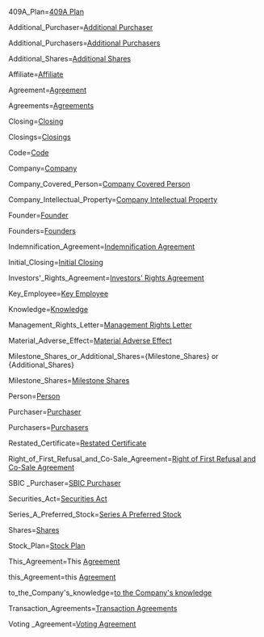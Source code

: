 409A_Plan=<a href="#Rep.Company.2.5.sec" class="definedterm">409A Plan</a>

Additional_Purchaser=<a href="#Sale.3.1.sec" class="definedterm">Additional Purchaser</a>

Additional_Purchasers=<a href="#Sale.3.1.sec" class="definedterm">Additional Purchasers</a>

Additional_Shares=<a href="#Sale.3.1.sec" class="definedterm">Additional Shares</a>

Affiliate=<a href="#Def.Affiliate.sec" class="definedterm">Affiliate</a>

Agreement=<a href="#Intro.sec" class="definedterm">Agreement</a>

Agreements=<a href="#Intro.sec" class="definedterm">Agreements</a>

Closing=<a href="#Sale.2.1.sec" class="definedterm">Closing</a>

Closings=<a href="#Sale.2.1.sec" class="definedterm">Closings</a>

Code=<a href="#Def.Code.sec" class="definedterm">Code</a>

Company=<a href="#Intro.1.sec" class="definedterm">Company</a>

Company_Covered_Person=<a href="#Def.Company_Covered_Person.sec" class="definedterm">Company Covered Person</a>

Company_Intellectual_Property=<a href="#Def.Company_Intellectual_Property.sec" class="definedterm">Company Intellectual Property</a>

Founder=<a href="#Intro.1.sec" class="definedterm">Founder</a>

Founders=<a href="#Intro.1.sec" class="definedterm">Founders</a>

Indemnification_Agreement=<a href="#Def.Indemnification_Agreement.sec" class="definedterm">Indemnification Agreement</a>

Initial_Closing=<a href="#Sale.2.1.sec" class="definedterm">Initial Closing</a>

Investors'_Rights_Agreement=<a href="#Def.Investors'_Rights_Agreement.sec" class="definedterm">Investors' Rights Agreement</a>

Key_Employee=<a href="#Def.Key_Employee.sec" class="definedterm">Key Employee</a>

Knowledge=<a href="#Def.Knowledge.sec" class="definedterm">Knowledge</a>

Management_Rights_Letter=<a href="#Def.Management_Rights_Letter.sec" class="definedterm">Management Rights Letter</a>

Material_Adverse_Effect=<a href="#Def.Material_Adverse_Effect.sec" class="definedterm">Material Adverse Effect</a>

Milestone_Shares_or_Additional_Shares={Milestone_Shares} or {Additional_Shares}

Milestone_Shares=<a href="#Sale.2.3.sec" class="definedterm">Milestone Shares</a>

Person=<a href="#Def.Person.sec" class="definedterm">Person</a>

Purchaser=<a href="#Intro.1.sec" class="definedterm">Purchaser</a>

Purchasers=<a href="#Intro.1.sec" class="definedterm">Purchasers</a>

Restated_Certificate=<a href="#Sale.1.1.sec" class="definedterm">Restated Certificate</a>

Right_of_First_Refusal_and_Co-Sale_Agreement=<a href="#Def.Right_of_First_Refusal_and_Co-Sale_Agreement.sec" class="definedterm">Right of First Refusal and Co-Sale Agreement</a>

SBIC _Purchaser=<a href="#Rep.Company.27.sec" class="definedterm">SBIC  Purchaser</a>

Securities_Act=<a href="#Def.Securities_Act.sec" class="definedterm">Securities Act</a>

Series_A_Preferred_Stock=<a href="#Sale.1.2.sec" class="definedterm">Series A Preferred Stock</a>

Shares=<a href="#Def.Shares.sec" class="definedterm">Shares</a>

Stock_Plan=<a href="#Rep.Company.2.2.sec" class="definedterm">Stock Plan</a>

This_Agreement=This <a href="#Intro.1.sec" class="definedterm">Agreement</a>

this_Agreement=this <a href="Intro.1.sec" class="definedterm">Agreement</a>

to_the_Company's_knowledge=<a href="#Def.Knowledge.sec" class="definedterm">to the Company's knowledge</a>

Transaction_Agreements=<a href="#Def.Transaction_Agreements.sec" class="definedterm">Transaction Agreements</a>

Voting _Agreement=<a href="#Def.Voting _Agreement.sec" class="definedterm">Voting Agreement</a>

